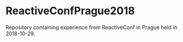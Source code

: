 # ReactiveConfPrague2018
Repository containing experience from ReactiveConf in Prague held in 2018-10-29.